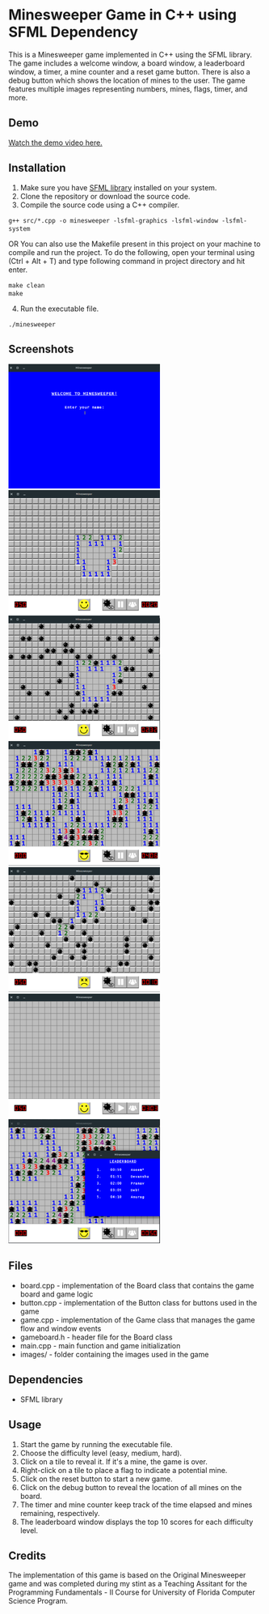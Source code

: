 # Minesweeper Game in C++ using SFML Dependency

This is a Minesweeper game implemented in C++ using the SFML library. The game includes a welcome window, a board window, a leaderboard window, a timer, a mine counter and a reset game button. There is also a debug button which shows the location of mines to the user. The game features multiple images representing numbers, mines, flags, timer, and more.

## Demo

[Watch the demo video here.](https://www.youtube.com/watch?v=8duhELd9ju0)

## Installation

1. Make sure you have [SFML library](https://www.sfml-dev.org/) installed on your system.
2. Clone the repository or download the source code.
3. Compile the source code using a C++ compiler.

```
g++ src/*.cpp -o minesweeper -lsfml-graphics -lsfml-window -lsfml-system
```

OR
You can also use the Makefile present in this project on your machine to compile and run the project. To do the following, open your terminal using (Ctrl + Alt + T) and type following command in project directory and hit enter.

```
make clean
make
```

4. Run the executable file.

```
./minesweeper
```

## Screenshots

<img
  src="./files/screenshots/WelcomeWindow.png"
  alt="Welcome Window"
  title="Optional title"
  style="display: inline-block; margin: 0 auto; max-width: 300px">
<img
  src="./files/screenshots/Board.png"
  alt="Board"
  title="Optional title"
  style="display: inline-block; margin: 0 auto; max-width: 300px">
<img
  src="./files/screenshots/Debug Mode On.png"
  alt="Debug Mode On"
  title="Optional title"
  style="display: inline-block; margin: 0 auto; max-width: 300px">
<img
  src="./files/screenshots/Victory Condition.png"
  alt="Victory Condition"
  title="Optional title"
  style="display: inline-block; margin: 0 auto; max-width: 300px">
<img
  src="./files/screenshots/Lose Condition.png"
  alt="Lose Condition"
  title="Optional title"
  style="display: inline-block; margin: 0 auto; max-width: 300px">
<img
  src="./files/screenshots/Paused Game.png"
  alt="Paused Game"
  title="Optional title"
  style="display: inline-block; margin: 0 auto; max-width: 300px">
<img
  src="./files/screenshots/Win.png"
  alt="Win and Leaderboard"
  title="Optional title"
  style="display: inline-block; margin: 0 auto; max-width: 300px">

## Files

- board.cpp - implementation of the Board class that contains the game board and game logic
- button.cpp - implementation of the Button class for buttons used in the game
- game.cpp - implementation of the Game class that manages the game flow and window events
- gameboard.h - header file for the Board class
- main.cpp - main function and game initialization
- images/ - folder containing the images used in the game

## Dependencies

- SFML library

## Usage

1. Start the game by running the executable file.
2. Choose the difficulty level (easy, medium, hard).
3. Click on a tile to reveal it. If it's a mine, the game is over.
4. Right-click on a tile to place a flag to indicate a potential mine.
5. Click on the reset button to start a new game.
6. Click on the debug button to reveal the location of all mines on the board.
7. The timer and mine counter keep track of the time elapsed and mines remaining, respectively.
8. The leaderboard window displays the top 10 scores for each difficulty level.

## Credits

The implementation of this game is based on the Original Minesweeper game and was completed during my stint as a Teaching Assitant for the Programming Fundamentals - II Course for University of Florida Computer Science Program.
